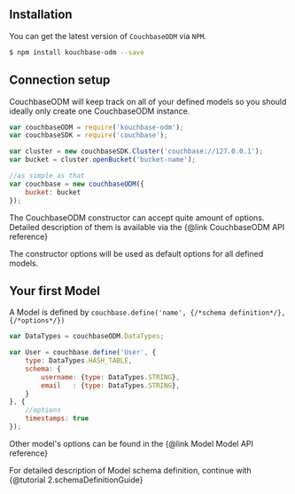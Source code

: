 Installation
---------------

You can get the latest version of `CouchbaseODM` via `NPM`.  

````bash
$ npm install kouchbase-odm --save
````

Connection setup
-------------------

CouchbaseODM will keep track on all of your defined models so you should ideally only create one CouchbaseODM instance.  

````javascript
var couchbaseODM = require('kouchbase-odm');
var couchbaseSDK = require('couchbase');

var cluster = new couchbaseSDK.Cluster('couchbase://127.0.0.1');
var bucket = cluster.openBucket('bucket-name');

//as simple as that
var couchbase = new couchbaseODM({
    bucket: bucket
});
````

The CouchbaseODM constructor can accept quite amount of options. Detailed description of them is available via the {@link CouchbaseODM API reference}
  
The constructor options will be used as default options for all defined models.


Your first Model
--------------------

A Model is defined by `couchbase.define('name', {/*schema definition*/}, {/*options*/})`


````javascript
var DataTypes = couchbaseODM.DataTypes;

var User = couchbase.define('User', {
    type: DataTypes.HASH_TABLE,
    schema: {
        username: {type: DataTypes.STRING},
        email   : {type: DataTypes.STRING},
    }
}, {
    //options
    timestamps: true
});
````
Other model's options can be found in the  {@link Model Model API reference}  

For detailed description of Model schema definition, continue with {@tutorial 2.schemaDefinitionGuide}
